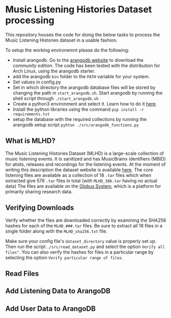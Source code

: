 # Music Listening Histories Dataset processing

This repository houses the code for doing the below tasks to process the Music Listening Histories dataset in a usable fashion.

To setup the working environemnt please do the following:
* Install arangodb. Go to the [arangodb website](https://www.arangodb.com/) to download the *community edition*. The code has been tested with the distribution for Arch Linux, using the arangodb starter.
* add the arangodb `bin` folder to the `PATH` variable for your system.
* Set values in config.py
* Set in which directory the arangodb database files will be stored by changing the path in `start_arangodb.sh`. Start arangodb by running the shell script through `./start_arangodb.sh`
* Create a python3 environment and select it. Learn how to do it [here](https://docs.python.org/3/library/venv.html).
* Install the python libraries using the command `pip install -r requirements.txt`
* setup the database with the required collections by running the arangodb setup script `pyhton ./src/arangodb_functions.py`

## What is MLHD?
The Music Listening Histories Dataset (MLHD) is a large-scale collection of music listening events. It is sanitized and has MusicBrainx identifiers (MBID) for atists, releases and recordings for the listening events. 
At the moment of writing this description the dataset website is available [here](https://ddmal.music.mcgill.ca/research/The_Music_Listening_Histories_Dataset_(MLHD)/). The core listening files are available as a collection of 18 `.tar` files which when extracted give 576 `.tar` files in total (with `MLHD_386.tar` having no actual data)
The files are available on the [Globus System](https://app.globus.org/file-manager?origin_id=6e604070-3009-11eb-b16c-0ee0d5d9299f&origin_path=%2F), which is a platform for primarily sharing research data. 

## Verifying Downloads
Verify whether the files are downloaded correctly by examining the SHA256 hashes for each of the `MLHD_###.tar` files.
Be sure to extract all 18 files in a single folder along with the `MLHD_sha256.txt` file.

Make sure your config file's `dataset_directory` value is properly set up.
Then run the script `./src/read_dataset.py` and select the option `Verify all files"`.
You can also verify the hashes for files in a particular range by selecting the option `Verify particular range of files`.

## Read Files


## Add Listening Data to ArangoDB

## Add User Data to ArangoDB